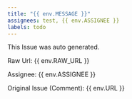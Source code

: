 ```yaml
---
title: "{{ env.MESSAGE }}"
assignees: test, {{ env.ASSIGNEE }}
labels: todo
---
```

This Issue was auto generated.

Raw Url: {{ env.RAW_URL }}

Assignee: {{ env.ASSIGNEE }}

Original Issue (Comment): {{ env.URL }}
